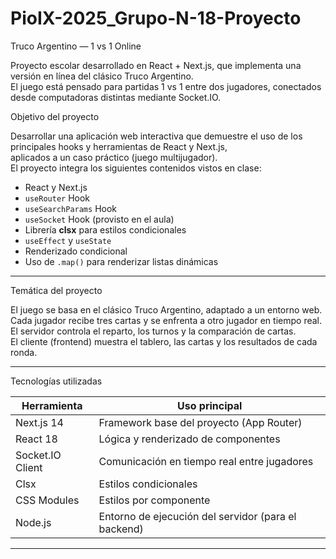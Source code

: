 # PioIX-2025_Grupo-N-18-Proyecto
Truco Argentino — 1 vs 1 Online

Proyecto escolar desarrollado en React + Next.js, que implementa una versión en línea del clásico Truco Argentino.  
El juego está pensado para partidas 1 vs 1 entre dos jugadores, conectados desde computadoras distintas mediante Socket.IO.


Objetivo del proyecto

Desarrollar una aplicación web interactiva que demuestre el uso de los principales hooks y herramientas de React y Next.js,  
aplicados a un caso práctico (juego multijugador).  
El proyecto integra los siguientes contenidos vistos en clase:

- React y Next.js  
-  `useRouter` Hook  
-  `useSearchParams` Hook  
-  `useSocket` Hook (provisto en el aula)  
-  Librería **clsx** para estilos condicionales  
-  `useEffect` y `useState`  
-  Renderizado condicional  
-  Uso de `.map()` para renderizar listas dinámicas  

---

Temática del proyecto

El juego se basa en el clásico Truco Argentino, adaptado a un entorno web.  
Cada jugador recibe tres cartas y se enfrenta a otro jugador en tiempo real.  
El servidor controla el reparto, los turnos y la comparación de cartas.  
El cliente (frontend) muestra el tablero, las cartas y los resultados de cada ronda.

---

Tecnologías utilizadas

| Herramienta | Uso principal |
|--------------|----------------|
| Next.js 14 | Framework base del proyecto (App Router) |
| React 18 | Lógica y renderizado de componentes |
| Socket.IO Client | Comunicación en tiempo real entre jugadores |
| Clsx | Estilos condicionales |
| CSS Modules | Estilos por componente |
| Node.js | Entorno de ejecución del servidor (para el backend) |

---


